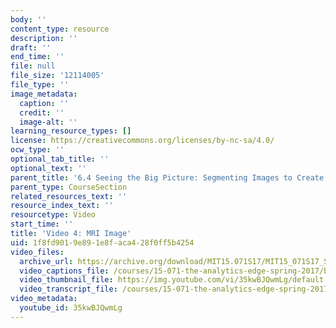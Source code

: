 ```yaml
---
body: ''
content_type: resource
description: ''
draft: ''
end_time: ''
file: null
file_size: '12114005'
file_type: ''
image_metadata:
  caption: ''
  credit: ''
  image-alt: ''
learning_resource_types: []
license: https://creativecommons.org/licenses/by-nc-sa/4.0/
ocw_type: ''
optional_tab_title: ''
optional_text: ''
parent_title: '6.4 Seeing the Big Picture: Segmenting Images to Create Data  (Recitation)'
parent_type: CourseSection
related_resources_text: ''
resource_index_text: ''
resourcetype: Video
start_time: ''
title: 'Video 4: MRI Image'
uid: 1f8fd901-9e89-1e8f-aca4-28f0ff5b4254
video_files:
  archive_url: https://archive.org/download/MIT15.071S17/MIT15_071S17_Session_6.4.06_300k.mp4
  video_captions_file: /courses/15-071-the-analytics-edge-spring-2017/bf7299fd5c8c50fbac7b61036333885f_35kwBJQwmLg.vtt
  video_thumbnail_file: https://img.youtube.com/vi/35kwBJQwmLg/default.jpg
  video_transcript_file: /courses/15-071-the-analytics-edge-spring-2017/7fd75cf3a9a42143e0b605e9109a6528_35kwBJQwmLg.pdf
video_metadata:
  youtube_id: 35kwBJQwmLg
---
```

